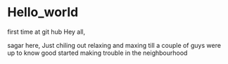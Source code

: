 # Hello_world
first time at git hub
Hey all,

sagar here, Just chiling out relaxing and maxing till a couple of guys were up to know good started making trouble in the neighbourhood
